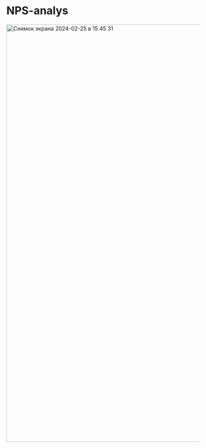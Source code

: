 # NPS-analys
<img width="1087" alt="Снимок экрана 2024-02-25 в 15 45 31" src="https://github.com/aleksunshine/NPS-analys/assets/135232620/2dac979c-a658-403b-8ab5-97eb6d2222b2">
